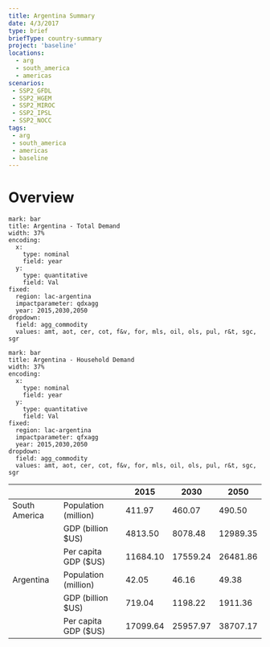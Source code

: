 ```yaml
---
title: Argentina Summary
date: 4/3/2017
type: brief
briefType: country-summary
project: 'baseline'
locations:
  - arg
  - south_america
  - americas
scenarios:
 - SSP2_GFDL
 - SSP2_HGEM
 - SSP2_MIROC
 - SSP2_IPSL
 - SSP2_NOCC
tags:
 - arg
 - south_america
 - americas
 - baseline
---
```

# Overview

```chart
mark: bar
title: Argentina - Total Demand
width: 37%
encoding:
  x:
    type: nominal
    field: year
  y:
    type: quantitative
    field: Val
fixed:
  region: lac-argentina
  impactparameter: qdxagg
  year: 2015,2030,2050
dropdown:
  field: agg_commodity
  values: amt, aot, cer, cot, f&v, for, mls, oil, ols, pul, r&t, sgc, sgr
  ```

```chart
mark: bar
title: Argentina - Household Demand
width: 37%
encoding:
  x:
    type: nominal
    field: year
  y:
    type: quantitative
    field: Val
fixed:
  region: lac-argentina
  impactparameter: qfxagg
  year: 2015,2030,2050
dropdown:
  field: agg_commodity
  values: amt, aot, cer, cot, f&v, for, mls, oil, ols, pul, r&t, sgc, sgr
```


|   |   | 2015 | 2030 | 2050 |
|---|---|---|---|---|
| South America | Population (million) | 411.97 | 460.07 | 490.50 |
|  | GDP (billion $US) | 4813.50 | 8078.48 | 12989.35 |
|  | Per capita GDP ($US) | 11684.10 | 17559.24 | 26481.86 |
| Argentina | Population (million) | 42.05 | 46.16 | 49.38 |
|  | GDP (billion $US) | 719.04 | 1198.22 | 1911.36 |
|  | Per capita GDP ($US) | 17099.64| 25957.97| 38707.17|
